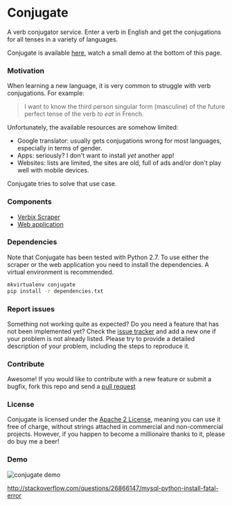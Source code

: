 # Conjugate

A verb conjugator service. Enter a verb in English and get the conjugations for all tenses in a variety of languages.

Conjugate is available [here](http://saltares.com/conjugate), watch a small demo at the bottom of this page.

### Motivation

When learning a new language, it is very common to struggle with verb conjugations. For example:

> I want to know the third person singular form (masculine) of the future perfect tense of the verb *to eat* in French.

Unfortunately, the available resources are somehow limited:

* Google translator: usually gets conjugations wrong for most languages, especially in terms of gender.
* Apps: seriously? I don't want to install *yet* another app!
* Websites: lists are limited, the sites are old, full of ads and/or don't play well with mobile devices.

Conjugate tries to solve that use case.

### Components

* [Verbix Scraper](https://github.com/siondream/conjugate/tree/master/scraping)
* [Web application](https://github.com/saltares/conjugate/tree/master/site)

### Dependencies

Note that Conjugate has been tested with Python 2.7. To use either the scraper or the web application you need to install
the dependencies. A virtual environment is recommended.

```bash
mkvirtualenv conjugate
pip install -r dependencies.txt
```

### Report issues

Something not working quite as expected? Do you need a feature that has not been implemented yet? Check the [issue tracker](https://github.com/siondream/conjugate/issues) and add a new one if your problem is not already listed. Please try to provide a detailed description of your problem, including the steps to reproduce it.

### Contribute

Awesome! If you would like to contribute with a new feature or submit a bugfix, fork this repo and send a [pull request](https://github.com/siondream/conjugate/pulls)

### License

Conjugate is licensed under the [Apache 2 License](https://github.com/siondream/conjugate/blob/master/LICENSE), meaning you can use it free of charge, without strings attached in commercial and non-commercial projects. However, if you happen to become a millionaire thanks to it, please do buy me a beer!

<h3 id="demo">Demo</h3>

![conjugate demo](http://i.imgur.com/S6gkWa8.gif)



http://stackoverflow.com/questions/26866147/mysql-python-install-fatal-error